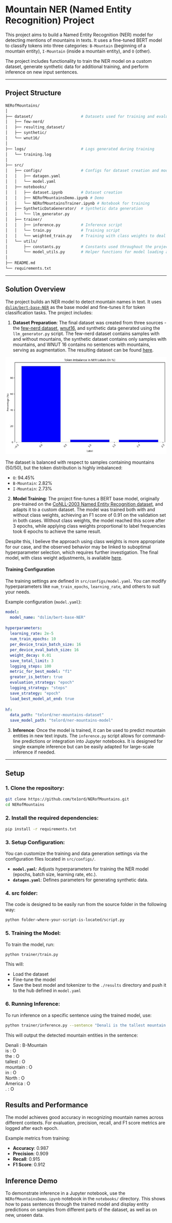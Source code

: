 # Mountain NER (Named Entity Recognition) Project

This project aims to build a Named Entity Recognition (NER) model for detecting mentions of mountains in texts. It uses a fine-tuned BERT model to classify tokens into three categories: `B-Mountain` (beginning of a mountain entity), `I-Mountain` (inside a mountain entity), and `O` (other).

The project includes functionality to train the NER model on a custom dataset, generate synthetic data for additional training, and perform inference on new input sentences.

---

## Project Structure

```bash
NERofMountains/
│
├── dataset/                     # Datasets used for training and evaluation
│   ├── few-nerd/                
│   ├── resulting_dataset/       
│   ├── synthetic/               
│   └── wnut16/                 
│
├── logs/                        # Logs generated during training 
│   └── training.log             
│
├── src/                         
│   ├── configs/                 # Configs for dataset creation and model training/inference
│   │   ├── datagen.yaml         
│   │   └── model.yaml           
│   ├── notebooks/               
│   │   ├── dataset.ipynb        # Dataset creation 
│   │   ├── NERofMountainsDemo.ipynb # Demo
│   │   └── NERofMountainsTrainer.ipynb # Notebook for training
│   ├── SyntheticDataGenerator/  # Synthetic data generation
│   │   └── llm_generator.py     
│   ├── trainer/                
│   │   ├── inference.py         # Inference script
│   │   └── train.py             # Training script
│   │   └── weighted_train.py    # Training with class weights to deal with rare mountains occurances
│   └── utils/                   
│       ├── constants.py         # Constants used throughout the project
│       └── model_utils.py       # Helper functions for model loading and preprocessing
│
├── README.md                    
└── requirements.txt             
```

---

## Solution Overview

The project builds an NER model to detect mountain names in text. It uses [`dslim/bert-base-NER`](https://huggingface.co/dslim/bert-base-NER) as the base model and fine-tunes it for token classification tasks. The project includes:

1. **Dataset Preparation**: The final dataset was created from three sources - the [few-nerd dataset](https://huggingface.co/datasets/DFKI-SLT/few-nerd), [wnut16](https://github.com/aritter/twitter_nlp/tree/master/data/annotated/wnut16), and synthetic data generated using the `llm_generator.py` script. The few-nerd dataset contains samples with and without mountains, the synthetic dataset contains only samples with mountains, and WNUT 16 contains no sentences with mountains, serving as augmentation. The resulting dataset can be found [here](https://huggingface.co/datasets/telord/mountains-ner-dataset).

![Label Distribution](./assets/labels_imbalance.jpg)

The dataset is balanced with respect to samples containing mountains (50/50), but the token distribution is highly imbalanced:
- `O`: 94.45%
- `B-Mountain`: 2.82%
- `I-Mountain`: 2.73%

2. **Model Training**: 
The project fine-tunes a BERT base model, originally pre-trained on the [CoNLL-2003 Named Entity Recognition dataset](https://aclanthology.org/W03-0419.pdf), and adapts it to a custom dataset. The model was trained both with and without class weights, achieving an F1 score of 0.91 on the validation set in both cases. Without class weights, the model reached this score after 3 epochs, while applying class weights proportional to label frequencies took 6 epochs to achieve the same result. 

Despite this, I believe the approach using class weights is more appropriate for our case, and the observed behavior may be linked to suboptimal hyperparameter selection, which requires further investigation. The final model, with class weight adjustments, is available [here](https://huggingface.co/telord/mountains-ner-model).

#### Training Configuration

The training settings are defined in `src/configs/model.yaml`. You can modify hyperparameters like `num_train_epochs`, `learning_rate`, and others to suit your needs.

Example configuration (`model.yaml`):

```yaml
model:
  model_name: "dslim/bert-base-NER"

hyperparameters:
  learning_rate: 2e-5
  num_train_epochs: 10
  per_device_train_batch_size: 16
  per_device_eval_batch_size: 16
  weight_decay: 0.01
  save_total_limit: 3
  logging_steps: 100
  metric_for_best_model: "f1"
  greater_is_better: true
  evaluation_strategy: "epoch"
  logging_strategy: "steps"
  save_strategy: "epoch"
  load_best_model_at_end: true

hf:
  data_path: "telord/ner-mountains-dataset"
  save_model_path: "telord/ner-mountains-model"
```

3. **Inference**: Once the model is trained, it can be used to predict mountain entities in new text inputs. The `inference.py` script allows for command-line predictions or integration into Jupyter notebooks. It is designed for single example inference but can be easily adapted for large-scale inference if needed.

---

## Setup

### 1. Clone the repository:

```bash
git clone https://github.com/te1ord/NERofMountains.git
cd NERofMountains
```

### 2. Install the required dependencies:

```bash
pip install -r requirements.txt
```

### 3. Setup Configuration:

You can customize the training and data generation settings via the configuration files located in `src/configs/`.

- **`model.yaml`**: Adjusts hyperparameters for training the NER model (epochs, batch size, learning rate, etc.).
- **`datagen.yaml`**: Defines parameters for generating synthetic data.

### 4. src folder:
The code is designed to be easily run from the source folder in the following way:

```bash
python folder-where-your-script-is-located/script.py
```

### 5. Training the Model:

To train the model, run:

```bash
python trainer/train.py
```

This will:
- Load the dataset
- Fine-tune the model
- Save the best model and tokenizer to the `./results` directory and push it to the hub defined in `model.yaml`

### 6. Running Inference:

To run inference on a specific sentence using the trained model, use:

```bash
python trainer/inference.py --sentence "Denali is the tallest mountain in North America."
```

This will output the detected mountain entities in the sentence:

Denali   : B-Mountain  
is       : O  
the      : O  
tallest  : O  
mountain : O  
in       : O  
North    : O  
America  : O  
.        : O  

## Results and Performance

The model achieves good accuracy in recognizing mountain names across different contexts. For evaluation, precision, recall, and F1 score metrics are logged after each epoch.

Example metrics from training:
- **Accuracy**: 0.987
- **Precision**: 0.909
- **Recall**: 0.915
- **F1 Score**: 0.912

## Inference Demo

To demonstrate inference in a Jupyter notebook, use the `NERofMountainsDemo.ipynb` notebook in the `notebooks/` directory. This shows how to pass sentences through the trained model and display entity predictions on samples from different parts of the dataset, as well as on new, unseen data.